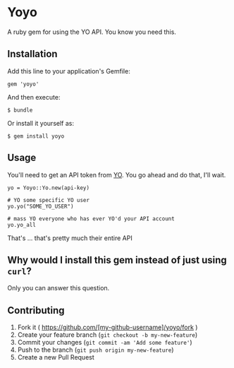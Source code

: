 # Yoyo

A ruby gem for using the YO API. You know you need this.

## Installation

Add this line to your application's Gemfile:

    gem 'yoyo'

And then execute:

    $ bundle

Or install it yourself as:

    $ gem install yoyo

## Usage

You'll need to get an API token from [YO](http://yoapi.justyo.co/). You go ahead and do that, I'll wait.

```
yo = Yoyo::Yo.new(api-key)

# YO some specific YO user
yo.yo("SOME_YO_USER")

# mass YO everyone who has ever YO'd your API account
yo.yo_all
```
That's ... that's pretty much their entire API

## Why would I install this gem instead of just using `curl`?

Only you can answer this question.

## Contributing

1. Fork it ( https://github.com/[my-github-username]/yoyo/fork )
2. Create your feature branch (`git checkout -b my-new-feature`)
3. Commit your changes (`git commit -am 'Add some feature'`)
4. Push to the branch (`git push origin my-new-feature`)
5. Create a new Pull Request
